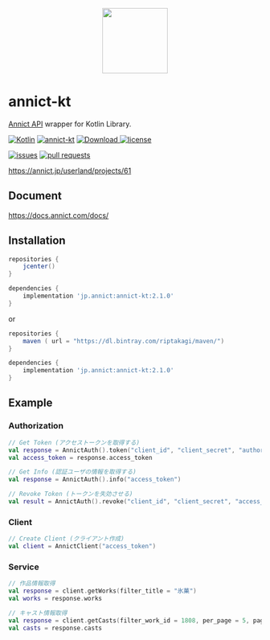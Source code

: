 <p align="center"><a href="https://annict.com" target="_blank" rel="noopener"><img src="https://user-images.githubusercontent.com/56767/56467671-fdd6ea80-645c-11e9-9056-a5d3fd5739e6.png" width="130" /></a></p>

# annict-kt
[Annict API](https://github.com/annict/annict) wrapper for Kotlin Library.

[![Kotlin](https://img.shields.io/badge/Kotlin-1.4.21-blue)](https://kotlinlang.org)
[![annict-kt](https://img.shields.io/github/v/release/iam-takagi/annict-kt)](https://github.com/iam-takagi/annict-kt/releases/latest)
[ ![Download](https://api.bintray.com/packages/riptakagi/maven/annict-kt/images/download.svg?version=2.1.0) ](https://bintray.com/riptakagi/maven/annict-kt/2.1.0/link)
[![license](https://img.shields.io/github/license/iam-takagi/annict-kt)](./LICENSE)

[![issues](https://img.shields.io/github/issues/iam-takagi/annict-kt)](https://github.com/iam-takagi/annict-kt/issues)
[![pull requests](https://img.shields.io/github/issues-pr/iam-takagi/annict-kt)](https://github.com/iam-takagi/annict-kt/pulls)

https://annict.jp/userland/projects/61

## Document
https://docs.annict.com/docs/

## Installation
```gradle
repositories {
    jcenter()
}

dependencies {
    implementation 'jp.annict:annict-kt:2.1.0'
}
```

or

```gradle
repositories {
    maven ( url = "https://dl.bintray.com/riptakagi/maven/")
}

dependencies {
    implementation 'jp.annict:annict-kt:2.1.0'
}
```

## Example

### Authorization

```kotlin
// Get Token (アクセストークンを取得する)
val response = AnnictAuth().token("client_id", "client_secret", "authorization_code"(default), "urn:ietf:wg:oauth:2.0:oob"(default), "code")
val access_token = response.access_token
```

```kotlin
// Get Info (認証ユーザの情報を取得する)
val response = AnnictAuth().info("access_token")
```

```kotlin
// Revoke Token (トークンを失効させる)
val result = AnnictAuth().revoke("client_id", "client_secret", "access_token")
```

### Client
```kotlin
// Create Client (クライアント作成)
val client = AnnictClient("access_token")
```

### Service

```kotlin
// 作品情報取得
val response = client.getWorks(filter_title = "氷菓")
val works = response.works
```

```kotlin
// キャスト情報取得
val response = client.getCasts(filter_work_id = 1808, per_page = 5, page = 5)
val casts = response.casts
```
